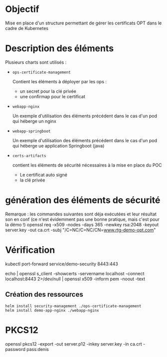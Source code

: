 # Objectif

Mise en place d'un structure permettant de gérer les certificats OPT dans le cadre de Kubernetes

# Description des éléments

Plusieurs charts sont utilisés :

* `ops-certificate-management`

    Contient les éléments à déployer par les ops :
    - un secret pour la clé privée
    - une confirmap pour le certificat

* `webapp-nginx`

    Un exemple d'utilisation des éléments précédent dans le cas d'un pod qui héberge un nginx

* `webapp-springboot`

    Un exemple d'utilisation des éléments précédent dans le cas d'un pod qui héberge ue application Springboot (java)

* `certs-artifacts`

    contient les éléments de sécurité nécessaires à la mise en place du POC

    - Le certificat auto signé
    - la clé privée


# génération des éléments de sécurité

Remarque : les commandes suivantes sont déja exécutées et leur résultat son en conf (ce n'est évidemment pas une bonne pratique, mais c'est pour la démo !)
openssl req -x509 -nodes -days 365 -newkey rsa:2048 -keyout  server.key -out ca.crt -subj "/C=NC/C=NC/CN=www.rtg-demo-opt.com" 

# Vérification

kubectl port-forward service/demo-security 8443:443

echo | openssl s_client -showcerts -servername localhost -connect localhost:8443 2>/dev/null | openssl x509 -inform pem -noout -text



## Création des ressources

```
helm install security-management ./ops-certificate-management
helm install demo-app-nginx ./webapp-nginx
```

# PKCS12


openssl pkcs12 -export -out server.p12 -inkey server.key -in ca.crt -password pass:denis
